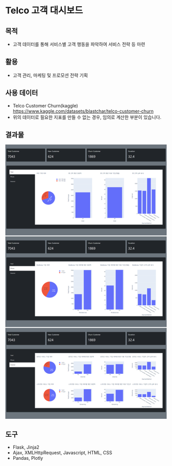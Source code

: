 
# Telco 고객 대시보드

## 목적
- 고객 데이터를 통해 서비스별 고객 행동을 파악하여 서비스 전략 등 마련

## 활용
- 고객 관리, 마케팅 및 프로모션 전략 기획

## 사용 데이터
- Telco Customer Churn(kaggle) https://www.kaggle.com/datasets/blastchar/telco-customer-churn
- 위의 데이터로 필요한 지표를 만들 수 없는 경우, 임의로 계산한 부분이 있습니다.

## 결과물
![Total Page](image/total.png)
![Phone Page](image/phone.png)
![Internet Page](image/internet.png)

## 도구
- Flask, Jinja2
- Ajax, XMLHttpRequest, Javascript, HTML, CSS
- Pandas, Plotly
